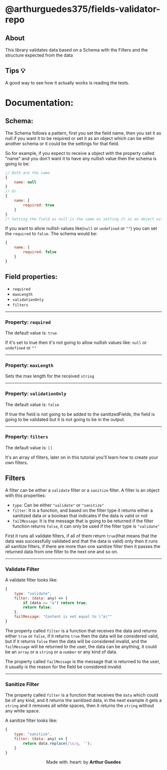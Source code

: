 # @arthurguedes375/fields-validator-repo

## About
This library validates data based on a Schema with the Filters and the structure expected from the data

## Tips :bulb:
A good way to see how it actually works is reading the tests.


# Documentation:

## Schema:
The Schema follows a pattern, first you set the field name, then you set it as null if you want it to be required or set it as an object which can be either another schema or it could be the settings for that field.

So for example, if you expect to receive a object with the property called "name" and you don't want it to have any nullish value then the schema is going to be:
```javascript
// Both are the same
{
    name: null
}
// Or
{
    name: {
        required: true
    }
}
/* Setting the field as null is the same as setting it as an object with only the "required: true" property*/
```

If you want to allow nullish values like(```null``` or ```undefined``` or ```""```) you can set the ```required``` to ```false```. The schema would be:
```javascript
{
    name: {
        required: false
    }
}
```

## Field properties:
- ```required```
- ```maxLength```
- ```validationOnly```
- ```filters```
---
### Property: ```required```
The default value is: ```true```

If it's set to true then it's not going to allow nullish values like: ```null``` or ```undefined``` or ```""```

---
### Property: ```maxLength```
Sets the max length for the received ```string```

---
### Property: ```validationOnly```
The default value is: ```false```

If true the field is not going to be added to the sanitizedFields, the field is going to be validated but it is not going to be in the output.

---
### Property: ```filters```
The default value is: ```[]```

It's an array of filters, later on in this tutorial you'll learn how to create your own filters.

## Filters
A filter can be either a ```validate``` filter or a ```sanitize``` filter.
A filter is an object with this properties:
- ```type```: Can be either ```"validate"``` or ```"sanitize"```
- ```filter```: It is a function, and based on the filter type it returns either a sanitized data or a boolean that indicates if the data is valid or not
- ```failMessage```: It is the message that is going to be returned if the filter function returns ```false```, it can only be used if the filter type is ```"validate"```

First it runs all validate filters, if all of them return ```true```(that means that the data was successfully validated and that the data is valid) only then it runs all sanitize filters, if there are more than one sanitize filter then it passes the returned data from one filter to the next one and so on.

---
### Validate Filter
A validate filter looks like:
```javascript
{
    type: "validate",
    filter: (data: any) => {
        if (data == "a") return true;
        return false;
    },
    failMessage: "Content is not equal to \"a\""
}
```
The property called ```filter``` is a function that receives the data and returns either ```true``` or ```false```, if it returns ```true``` then the data will be considered valid, but if it returns ```false``` then the data will be considered invalid, and the ```failMessage``` will be returned to the user, the data can be anything, it could be an ```array``` or a ```string``` or a ```number``` or any kind of data.

The property called ```failMessage``` is the message that is returned to the user, it usually is the reason for the field be considered invalid.

---
### Sanitize Filter
The property called ```filter``` is a function that receives the ```data``` which could be of any kind, and it returns the sanitized data, in the next example it gets a ```string``` and it removes all white spaces, then it returns the ```string``` without any white space.

A sanitize filter looks like:
```javascript
{
    type: "sanitize",
    filter: (data: any) => {
        return data.replace(/\s/g, '');
    }
}
```


<p align="center">Made with :heart: by <strong>Arthur Guedes</strong></p>